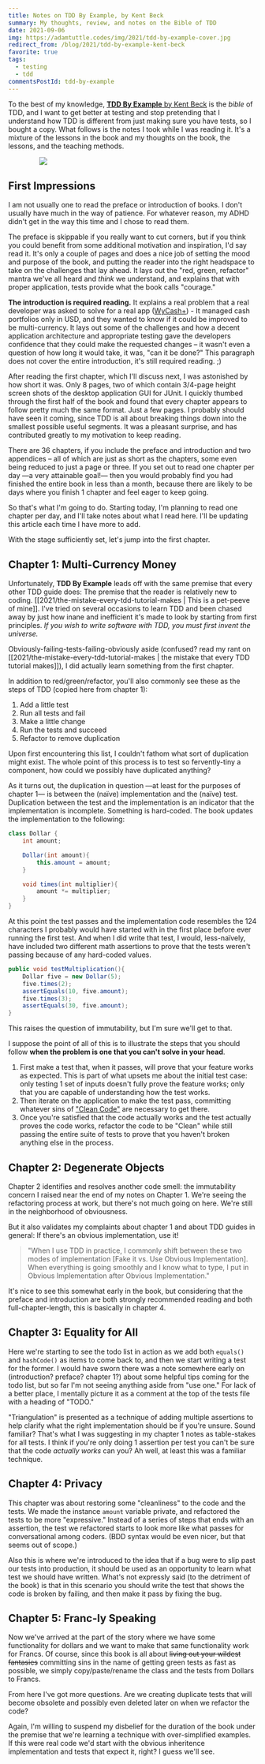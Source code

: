 ```yaml
---
title: Notes on TDD By Example, by Kent Beck
summary: My thoughts, review, and notes on the Bible of TDD
date: 2021-09-06
img: https://adamtuttle.codes/img/2021/tdd-by-example-cover.jpg
redirect_from: /blog/2021/tdd-by-example-kent-beck
favorite: true
tags:
  - testing
  - tdd
commentsPostId: tdd-by-example
---
```


To the best of my knowledge, [**TDD By Example** by Kent Beck][buy] is the _bible_ of TDD, and I want to get better at testing and stop pretending that I understand how TDD is different from just making sure you have tests, so I bought a copy. What follows is the notes I took while I was reading it. It's a mixture of the lessons in the book and my thoughts on the book, the lessons, and the teaching methods.

<a href="https://www.amazon.com/Test-Driven-Development-Kent-Beck/dp/0321146530?crid=1D8X147Q3MS5G&dchild=1&keywords=tdd+by+example&qid=1623418032&sprefix=tdd+by+example%2Caps%2C136&sr=8-3&linkCode=li3&tag=tuttl-20&linkId=f4d8afaabf721a86be63f5b8d30c708a&language=en_US&ref_=as_li_ss_il" target="_blank"><img src="/img/2021/tdd-by-example-cover.jpg" style="border: 0; max-width: 75%; margin: 0 auto; display: block;" /></a><img src="https://ir-na.amazon-adsystem.com/e/ir?t=tuttl-20&language=en_US&l=li3&o=1&a=0321146530" width="1" height="1" border="0" alt="" style="border:none !important; margin:0px !important;" />

## First Impressions

I am not usually one to read the preface or introduction of books. I don't usually have much in the way of patience. For whatever reason, my ADHD didn't get in the way this time and I chose to read them.

The preface is skippable if you really want to cut corners, but if you think you could benefit from some additional motivation and inspiration, I'd say read it. It's only a couple of pages and does a nice job of setting the mood and purpose of the book, and putting the reader into the right headspace to take on the challenges that lay ahead. It lays out the "red, green, refactor" mantra we've all heard and _think_ we understand, and explains that with proper application, tests provide what the book calls "courage."

**The introduction is required reading.** It explains a real problem that a real developer was asked to solve for a real app ([WyCash+][wycash]) - It managed cash portfolios only in USD, and they wanted to know if it could be improved to be multi-currency. It lays out some of the challenges and how a decent application architecture and appropriate testing gave the developers confidence that they could make the requested changes &ndash; it wasn't even a question of how long it would take, it was, "can it be done?" This paragraph does not cover the entire introduction, it's still required reading. ;)

After reading the first chapter, which I'll discuss next, I was astonished by how short it was. Only 8 pages, two of which contain 3/4-page height screen shots of the desktop application GUI for JUnit. I quickly thumbed through the first half of the book and found that every chapter appears to follow pretty much the same format. Just a few pages. I probably should have seen it coming, since TDD is all about breaking things down into the smallest possible useful segments. It was a pleasant surprise, and has contributed greatly to my motivation to keep reading.

There are 36 chapters, if you include the preface and introduction and two appendices &ndash; all of which are just as short as the chapters, some even being reduced to just a page or three. If you set out to read one chapter per day &mdash;a very attainable goal!&mdash; then you would probably find you had finished the entire book in less than a month, because there are likely to be days where you finish 1 chapter and feel eager to keep going.

So that's what I'm going to do. Starting today, I'm planning to read one chapter per day, and I'll take notes about what I read here. I'll be updating this article each time I have more to add.

With the stage sufficiently set, let's jump into the first chapter.

[buy]: https://amzn.to/35hV6X3
[jhdg]: https://joelhooks.com/digital-garden
[wycash]: http://c2.com/doc/oopsla92.html

## Chapter 1: Multi-Currency Money

Unfortunately, **TDD By Example** leads off with the same premise that every other TDD guide does: The premise that the reader is relatively new to coding. [[2021/the-mistake-every-tdd-tutorial-makes | This is a pet-peeve of mine]]. I've tried on several occasions to learn TDD and been chased away by just how inane and inefficient it's made to look by starting from first principles. _If you wish to write software with TDD, you must first invent the universe._

Obviously-failing-tests-failing-obviously aside (confused? read my rant on [[2021/the-mistake-every-tdd-tutorial-makes | the mistake that every TDD tutorial makes]]), I did actually learn something from the first chapter.

In addition to red/green/refactor, you'll also commonly see these as the steps of TDD (copied here from chapter 1):

1. Add a little test
1. Run all tests and fail
1. Make a little change
1. Run the tests and succeed
1. Refactor to remove duplication

Upon first encountering this list, I couldn't fathom what sort of duplication might exist. The whole point of this process is to test so fervently-tiny a component, how could we possibly have duplicated anything?

As it turns out, the duplication in question &mdash;at least for the purposes of chapter 1&mdash; is between the (naïve) implementation and the (naïve) test. Duplication between the test and the implementation is an indicator that the implementation is incomplete. Something is hard-coded. The book updates the implementation to the following:

```java
class Dollar {
	int amount;

	Dollar(int amount){
		this.amount = amount;
	}

	void times(int multiplier){
		amount *= multiplier;
	}
}
```

At this point the test passes and the implementation code resembles the 124 characters I probably would have started with in the first place before ever running the first test. And when I did write that test, I would, less-naïvely, have included two different math assertions to prove that the tests weren't passing because of any hard-coded values.

```java
public void testMultiplication(){
	Dollar five = new Dollar(5);
	five.times(2);
	assertEquals(10, five.amount);
	five.times(3);
	assertEquals(30, five.amount);
}
```

This raises the question of immutability, but I'm sure we'll get to that.

I suppose the point of all of this is to illustrate the steps that you should follow **when the problem is one that you can't solve in your head**.

1. First make a test that, when it passes, will prove that your feature works as expected. This is part of what upsets me about the initial test case: only testing 1 set of inputs doesn't fully prove the feature works; only that you are capable of understanding how the test works.
1. Then iterate on the application to make the test pass, committing whatever sins of ["Clean Code"][cleancode] are necessary to get there.
1. Once you're satisfied that the code actually works and the test actually proves the code works, refactor the code to be "Clean" while still passing the entire suite of tests to prove that you haven't broken anything else in the process.

[cleancode]: https://workingcode.dev/episodes/022-book-club-1-clean-code-by-uncle-bob-martin-pt1/

## Chapter 2: Degenerate Objects

Chapter 2 identifies and resolves another code smell: the immutability concern I raised near the end of my notes on Chapter 1. We're seeing the refactoring process at work, but there's not much going on here. We're still in the neighborhood of obviousness.

But it also validates my complaints about chapter 1 and about TDD guides in general: If there's an obvious implementation, use it!

> "When I use TDD in practice, I commonly shift between these two modes of implementation [Fake it vs. Use Obvious Implementation]. When everything is going smoothly and I know what to type, I put in Obvious Implementation after Obvious Implementation."

It's nice to see this somewhat early in the book, but considering that the preface and introduction are both strongly recommended reading and both full-chapter-length, this is basically in chapter 4.

## Chapter 3: Equality for All

Here we're starting to see the todo list in action as we add both `equals()` and `hashCode()` as items to come back to, and then we start writing a test for the former. I would have sworn there was a note somewhere early on (introduction? preface? chapter 1?) about some helpful tips coming for the todo list, but so far I'm not seeing anything aside from "use one." For lack of a better place, I mentally picture it as a comment at the top of the tests file with a heading of "TODO."

"Triangulation" is presented as a technique of adding multiple assertions to help clarify what the right implementation should be if you're unsure. Sound familiar? That's what I was suggesting in my chapter 1 notes as table-stakes for all tests. I think if you're only doing 1 assertion per test you can't be sure that the code _actually works_ can you? Ah well, at least this was a familiar technique.

## Chapter 4: Privacy

This chapter was about restoring some "cleanliness" to the code and the tests. We made the instance `amount` variable private, and refactored the tests to be more "expressive." Instead of a series of steps that ends with an assertion, the test we refactored starts to look more like what passes for conversational among coders. (BDD syntax would be even nicer, but that seems out of scope.)

Also this is where we're introduced to the idea that if a bug were to slip past our tests into production, it should be used as an opportunity to learn what test we should have written. What's not expressly said (to the detriment of the book) is that in this scenario you should write the test that shows the code is broken by failing, and then make it pass by fixing the bug.

## Chapter 5: Franc-ly Speaking

Now we've arrived at the part of the story where we have some functionality for dollars and we want to make that same functionality work for Francs. Of course, since this book is all about ~~living out your wildest fantasies~~ committing sins in the name of getting green tests as fast as possible, we simply copy/paste/rename the class and the tests from Dollars to Francs.

From here I've got more questions. Are we creating duplicate tests that will become obsolete and possibly even deleted later on when we refactor the code?

Again, I'm willing to suspend my disbelief for the duration of the book under the premise that we're learning a technique with over-simplified examples. If this were real code we'd start with the obvious inheritence implementation and tests that expect it, right? I guess we'll see.
